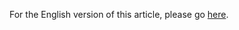 For the English version of this article, please go [here](https://btcmanager.com/what-is-kovri-why-is-it-important-for-monero/).
